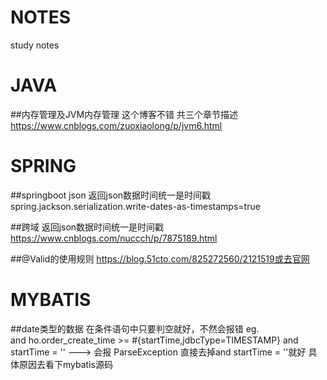 # NOTES
study notes

# JAVA
  ##内存管理及JVM内存管理
  这个博客不错 共三个章节描述 https://www.cnblogs.com/zuoxiaolong/p/jvm6.html

# SPRING
  ##springboot json 
  返回json数据时间统一是时间戳
  spring.jackson.serialization.write-dates-as-timestamps=true
  
  ##跨域
  返回json数据时间统一是时间戳
  https://www.cnblogs.com/nuccch/p/7875189.html
  
  ##@Valid的使用规则
  https://blog.51cto.com/825272560/2121519或去官网

# MYBATIS
##date类型的数据 在条件语句中只要判空就好，不然会报错
eg.  
<if test="startTime != null and startTime = ''"> 
  and ho.order_create_time >= #{startTime,jdbcType=TIMESTAMP}
</if>
and startTime = '' ---> 会报 ParseException
直接去掉and startTime = ''就好 具体原因去看下mybatis源码
